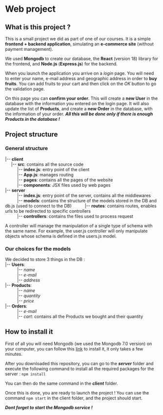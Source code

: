# Web project

## What is this project ?
This is a small project we did as part of one of our courses. It is a simple **frontend + backend application**, simulating an **e-commerce site** (without payment management).

We used **Mongodb** to create our database, the **React** (version 18) library for the frontend, and **Node.js** (**Express.js**) for the backend.

When you launch the application you arrive on a *login* page. You will need to enter your name, e-mail address and geographic address in order to **buy fruits**. You can add fruits to your cart and then click on the *OK* button to go the validation page. 

On this page you can **confirm your order**. This will create a **new User** in the database with the information you entered on the login page. It will also update the list of **Products**, and create a **new Order** in the database, with the information of your order. ***All this will be done only if there is enough Products in the database !***


## Project structure  

### General structure

|-- **client**   
&nbsp;&nbsp;&nbsp;&nbsp;&nbsp;|-- **src**: contains all the source code  
&nbsp;&nbsp;&nbsp;&nbsp;&nbsp;&nbsp;&nbsp;&nbsp;&nbsp;&nbsp;|-- **index.js**: entry point of the client  
&nbsp;&nbsp;&nbsp;&nbsp;&nbsp;&nbsp;&nbsp;&nbsp;&nbsp;&nbsp;|-- **App.js**: manages routing  
&nbsp;&nbsp;&nbsp;&nbsp;&nbsp;&nbsp;&nbsp;&nbsp;&nbsp;&nbsp;|-- **pages**: contains all the pages of the website  
&nbsp;&nbsp;&nbsp;&nbsp;&nbsp;&nbsp;&nbsp;&nbsp;&nbsp;&nbsp;|-- **components**: JSX files used by web pages  
|-- **server**  
&nbsp;&nbsp;&nbsp;&nbsp;&nbsp;&nbsp;&nbsp;&nbsp;&nbsp;&nbsp;|-- **index.js**: entry point of the server, contains all the middlewares  
&nbsp;&nbsp;&nbsp;&nbsp;&nbsp;&nbsp;&nbsp;&nbsp;&nbsp;&nbsp;|-- **models**: contains the structure of the models stored in the DB and db.js (used to connect to the DB)
&nbsp;&nbsp;&nbsp;&nbsp;&nbsp;&nbsp;&nbsp;&nbsp;&nbsp;&nbsp;|-- **routes**: contains routes, enables urls to be redirected to specific controllers  
&nbsp;&nbsp;&nbsp;&nbsp;&nbsp;&nbsp;&nbsp;&nbsp;&nbsp;&nbsp;|-- **controllers**: contains the files used to process request  

A controller will manage the manipulation of a single type of schema with the same name. For example, the user.js controller will only manipulate objects whose schema is defined in the users.js model.  

### Our choices for the models
We decided to store 3 things in the DB :  
|-- **Users**:  
&nbsp;&nbsp;&nbsp;&nbsp;&nbsp;&nbsp;&nbsp;&nbsp;&nbsp;&nbsp;|-- *name*  
&nbsp;&nbsp;&nbsp;&nbsp;&nbsp;&nbsp;&nbsp;&nbsp;&nbsp;&nbsp;|-- *e-mail*  
&nbsp;&nbsp;&nbsp;&nbsp;&nbsp;&nbsp;&nbsp;&nbsp;&nbsp;&nbsp;|-- *address*  
|-- **Products**:  
&nbsp;&nbsp;&nbsp;&nbsp;&nbsp;&nbsp;&nbsp;&nbsp;&nbsp;&nbsp;|-- *name*  
&nbsp;&nbsp;&nbsp;&nbsp;&nbsp;&nbsp;&nbsp;&nbsp;&nbsp;&nbsp;|-- *quantity*  
&nbsp;&nbsp;&nbsp;&nbsp;&nbsp;&nbsp;&nbsp;&nbsp;&nbsp;&nbsp;|-- *price*  
|-- **Orders**:  
&nbsp;&nbsp;&nbsp;&nbsp;&nbsp;&nbsp;&nbsp;&nbsp;&nbsp;&nbsp;|-- *e-mail*  
&nbsp;&nbsp;&nbsp;&nbsp;&nbsp;&nbsp;&nbsp;&nbsp;&nbsp;&nbsp;|-- *cart*: contains all the Products we bought and their quantity

    


## How to install it
First of all you will need Mongodb (we used the  Mongodb 7.0 version) on your computer, you can follow this [link](https://www.mongodb.com/docs/manual/tutorial/) to install it, it only takes a few minutes.

After you downloaded this repository, you can go to the ***server*** folder and execute the following command to install all the required packages for the server : 
`npm install`

You can then do the same command in the ***client*** folder.

Once this is done, you are ready to launch the project ! You can use the command `npm start` in the client folder, and the project should start. 

***Dont forget to start the Mongodb service !***

